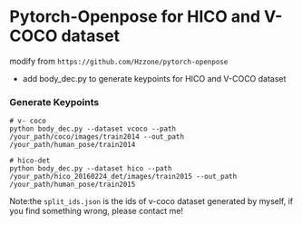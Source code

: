 # Pytorch-Openpose for HICO and V-COCO dataset

modify from `https://github.com/Hzzone/pytorch-openpose`

- add body_dec.py to generate keypoints for HICO and V-COCO dataset

### Generate Keypoints
```
# v- coco
python body_dec.py --dataset vcoco --path /your_path/coco/images/train2014 --out_path /your_path/human_pose/train2014

# hico-det
python body_dec.py --dataset hico --path /your_path/hico_20160224_det/images/train2015 --out_path /your_path/human_pose/train2015
```
Note:the `split_ids.json` is the ids of v-coco dataset generated by myself, if you find something wrong, please contact me!